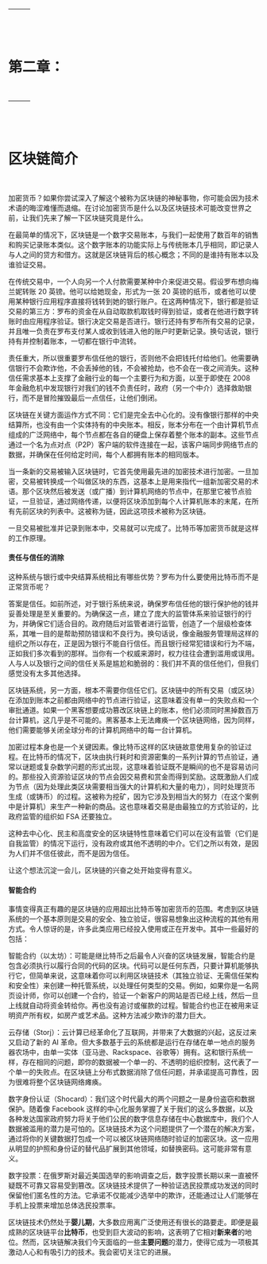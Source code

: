 | ![image](img/chapter_title_corner_decoration_left.png) |  | ![image](img/chapter_title_corner_decoration_right.png) |
| --- | --- | --- |

![image](img/chapter_title_above.png)

# 第二章：

![image](img/chapter_title_below.png)

| ![image](img/chapter_title_corner_decoration_left.png) |  | ![image](img/chapter_title_corner_decoration_right.png) |
| --- | --- | --- |

![image](img/chapter_title_above.png)

# 区块链简介

![image](img/chapter_title_below.png)

加密货币？如果你尝试深入了解这个被称为区块链的神秘事物，你可能会因为技术术语的晦涩难懂而退缩。在讨论加密货币是什么以及区块链技术可能改变世界之前，让我们先来了解一下区块链究竟是什么。

在最简单的情况下，区块链是一个数字交易账本，与我们一起使用了数百年的销售和购买记录账本类似。这个数字账本的功能实际上与传统账本几乎相同，即记录人与人之间的贷方和借方。这就是区块链背后的核心概念；不同的是谁持有账本以及谁验证交易。

在传统交易中，一个人向另一个人付款需要某种中介来促进交易。假设罗布想向梅兰妮转账 20 英镑。他可以给她现金，形式为一张 20 英镑的纸币，或者他可以使用某种银行应用程序直接将钱转到她的银行账户。在这两种情况下，银行都是验证交易的第三方：罗布的资金在从自动取款机取钱时得到验证，或者在他进行数字转账时由应用程序验证。银行决定交易是否进行。银行还持有罗布所有交易的记录，并且唯一负责在罗布支付某人或收到钱进入他的账户时更新记录。换句话说，银行持有并控制着账本，一切都在银行中流转。

责任重大，所以很重要罗布信任他的银行，否则他不会把钱托付给他们。他需要确信银行不会欺诈他，不会丢掉他的钱，不会被抢劫，也不会在一夜之间消失。这种信任需求基本上支撑了金融行业的每一个主要行为和方面，以至于即使在 2008 年金融危机中发现银行对我们的钱不负责任时，政府（另一个中介）选择救助银行，而不是冒险摧毁最后一点信任，让他们倒闭。

区块链在关键方面运作方式不同：它们是完全去中心化的。没有像银行那样的中央结算所，也没有由一个实体持有的中央账本。相反，账本分布在一个由计算机节点组成的广泛网络中，每个节点都在各自的硬盘上保存着整个账本的副本。这些节点通过一个名为点对点（P2P）客户端的软件连接在一起，该客户端同步网络节点的数据，并确保在任何给定时间，每个人都拥有账本的相同版本。

当一条新的交易被输入区块链时，它首先使用最先进的加密技术进行加密。一旦加密，交易被转换成一个叫做区块的东西，这基本上是用来指代一组新加密交易的术语。那个区块然后被发送（或广播）到计算机网络的节点中，在那里它被节点验证，一旦验证，通过网络传递，以便将区块添加到每个人计算机账本的末尾，在所有先前区块的列表中。这被称为链，因此这项技术被称为区块链。

一旦交易被批准并记录到账本中，交易就可以完成了。比特币等加密货币就是这样的工作原理。

#### 责任与信任的消除

这种系统与银行或中央结算系统相比有哪些优势？罗布为什么要使用比特币而不是正常货币呢？

答案是信任。如前所述，对于银行系统来说，确保罗布信任他的银行保护他的钱并妥善处理是至关重要的。为确保这一点，建立了庞大的监管体系来验证银行的行为，并确保它们适合目的。政府随后对监管者进行监管，创造了一个层级检查体系，其唯一目的是帮助预防错误和不良行为。换句话说，像金融服务管理局这样的组织之所以存在，正是因为银行不能自行信任。而且银行经常犯错误和行为不端，正如我们多次看到的那样。当你有一个权威来源时，权力往往会遭到滥用或误用。人与人以及银行之间的信任关系是尴尬和脆弱的：我们并不真的信任他们，但我们感觉没有太多其他选择。

区块链系统，另一方面，根本不需要你信任它们。区块链中的所有交易（或区块）在添加到账本之前都由网络中的节点进行验证，这意味着没有单一的失败点和一个审批通道。如果一个黑客想要成功篡改区块链上的账本，他们必须同时黑掉数百万台计算机，这几乎是不可能的。黑客基本上无法瘫痪一个区块链网络，因为同样，他们需要能够关闭全球分布的计算机网络中的每一台计算机。

加密过程本身也是一个关键因素。像比特币这样的区块链故意使用复杂的验证过程。在比特币的情况下，区块由执行耗时和资源密集的一系列计算的节点验证，通常以谜题或复杂数学问题的形式出现，这意味着验证既不是瞬间的也不是容易访问的。那些投入资源验证区块的节点会因交易费和赏金而得到奖励。这既激励人们成为节点（因为处理此类区块需要相当强大的计算机和大量的电力），同时处理货币生成（或铸币）的过程。这被称为挖矿，因为它涉及到相当大的努力（在这个案例中是计算机）来生产一种新的商品。这也意味着交易是由最独立的方式验证的，比政府监管的组织如 FSA 还要独立。

这种去中心化、民主和高度安全的区块链特性意味着它们可以在没有监管（它们是自我监管）的情况下运行，没有政府或其他不透明的中介。它们之所以有效，是因为人们并不信任彼此，而不是因为信任。

让这个想法沉淀一会儿，区块链的兴奋之处开始变得有意义。

#### 智能合约

事情变得真正有趣的是区块链的应用超出比特币等加密货币的范围。考虑到区块链系统的一个基本原则是交易的安全、独立验证，很容易想象出这种流程的其他有用方式。令人惊讶的是，许多此类应用已经投入使用或正在开发中。其中一些最好的包括：

智能合约（以太坊）：可能是继比特币之后最令人兴奋的区块链发展，智能合约是包含必须执行以履行合同的代码的区块。代码可以是任何东西，只要计算机能够执行它，但简单来说，这意味着你可以利用区块链技术（其独立验证、无需信任架构和安全性）来创建一种托管系统，以处理任何类型的交易。例如，如果你是一名网页设计师，你可以创建一个合约，验证一个新客户的网站是否已经上线，然后一旦上线就自动将资金转给你。再也没有追讨或催款的过程。智能合约也正在被用来证明资产所有权，如房产或艺术品。这种方法减少欺诈的潜力巨大。

云存储（Storj）：云计算已经革命化了互联网，并带来了大数据的兴起，这反过来又启动了新的 AI 革命。但大多数基于云的系统都是运行在存储在单一地点的服务器农场中，由单一实体（亚马逊、Rackspace、谷歌等）拥有。这和银行系统一样，存在相同的问题，即你的数据被一个单一的、不透明的组织控制，这代表了一个单一的失败点。在区块链上分布式数据消除了信任问题，并承诺提高可靠性，因为很难将整个区块链网络瘫痪。

数字身份认证（Shocard）：我们这个时代最大的两个问题之一是身份盗窃和数据保护。随着像 Facebook 这样的中心化服务掌握了关于我们的这么多数据，以及各种发达国家政府努力将关于他们公民的数字信息存储在中心数据库中，我们个人数据被滥用的潜力是可怕的。区块链技术为这个问题提供了一个潜在的解决方案，通过将你的关键数据打包成一个可以被区块链网络随时验证的加密区块。这一应用从明显的护照和身份证的替代品扩展到其他领域，如替换密码。这可能非常有意义。

数字投票：在俄罗斯对最近美国选举的影响调查之后，数字投票长期以来一直被怀疑既不可靠又容易受到篡改。区块链技术提供了一种验证选民投票成功发送的同时保留他们匿名性的方法。它承诺不仅能减少选举中的欺诈，还能通过让人们能够在手机上投票来增加总体选民投票率。

区块链技术仍然处于**婴儿期**，大多数应用离广泛使用还有很长的路要走。即便是最成熟的区块链平台**比特币**，也受到巨大波动的影响，这表明了它相对**新来者**的地位。然而，区块链解决我们今天面临的一些**主要问题**的潜力，使得它成为一项极其激动人心和有吸引力的技术。我会密切关注它的进展。
